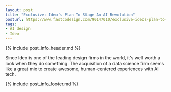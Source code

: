 ```yaml
---
layout: post
title: "Exclusive: Ideo’s Plan To Stage An AI Revolution"
posturl: https://www.fastcodesign.com/90147010/exclusive-ideos-plan-to-stage-an-ai-revolution
tags:
- AI design
- Ideo
---
```


{% include post_info_header.md %}

Since Ideo is one of the leading design firms in the world, it's well worth a look when they do something. The acquisition of a data science firm seems like a great mix to create awesome, human-centered experiences with AI tech.

<!--more-->
{% include post_info_footer.md %}
